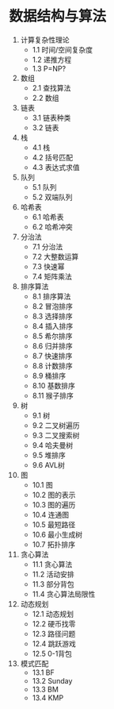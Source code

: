 # 数据结构与算法

1. 计算复杂性理论
    - 1.1 时间/空间复杂度
    - 1.2 递推方程
    - 1.3 P=NP?
2. 数组
    - 2.1 查找算法
    - 2.2 数组
3. 链表
    - 3.1 链表种类
    - 3.2 链表
4. 栈
    - 4.1 栈
    - 4.2 括号匹配
    - 4.3 表达式求值
5. 队列
    - 5.1 队列
    - 5.2 双端队列
6. 哈希表
    - 6.1 哈希表
    - 6.2 哈希冲突
7. 分治法
    - 7.1 分治法
    - 7.2 大整数运算
    - 7.3 快速幂
    - 7.4 矩阵乘法
8. 排序算法
    - 8.1 排序算法
    - 8.2 冒泡排序
    - 8.3 选择排序
    - 8.4 插入排序
    - 8.5 希尔排序
    - 8.6 归并排序
    - 8.7 快速排序
    - 8.8 计数排序
    - 8.9 桶排序
    - 8.10 基数排序
    - 8.11 猴子排序
9. 树
    - 9.1 树
    - 9.2 二叉树遍历
    - 9.3 二叉搜索树
    - 9.4 哈夫曼树
    - 9.5 堆排序
    - 9.6 AVL树
10. 图
    - 10.1 图
    - 10.2 图的表示
    - 10.3 图的遍历
    - 10.4 连通图
    - 10.5 最短路径
    - 10.6 最小生成树
    - 10.7 拓扑排序
11. 贪心算法
    - 11.1 贪心算法
    - 11.2 活动安排
    - 11.3 部分背包
    - 11.4 贪心算法局限性
12. 动态规划
    - 12.1 动态规划
    - 12.2 硬币找零
    - 12.3 路径问题
    - 12.4 跳跃游戏
    - 12.5 0-1背包
13. 模式匹配
    - 13.1 BF
    - 13.2 Sunday
    - 13.3 BM
    - 13.4 KMP